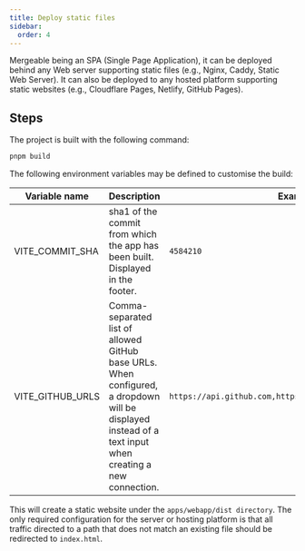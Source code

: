 ```yaml
---
title: Deploy static files
sidebar:
  order: 4
---
```


Mergeable being an SPA (Single Page Application), it can be deployed behind any Web server supporting static files (e.g., Nginx, Caddy, Static Web Server).
It can also be deployed to any hosted platform supporting static websites (e.g., Cloudflare Pages, Netlify, GitHub Pages).

## Steps

The project is built with the following command:

```bash
pnpm build
```

The following environment variables may be defined to customise the build:

| Variable name | Description | Example |
|---------------|-------------|---------|
| VITE_COMMIT_SHA | sha1 of the commit from which the app has been built. Displayed in the footer. | `4584210` |
| VITE_GITHUB_URLS | Comma-separated list of allowed GitHub base URLs. When configured, a dropdown will be displayed instead of a text input when creating a new connection. | `https://api.github.com,https://git.mycompany.com/api/v3` |

This will create a static website under the `apps/webapp/dist directory`.
The only required configuration for the server or hosting platform is that all traffic directed to a path that does not match an existing file should be redirected to `index.html`.